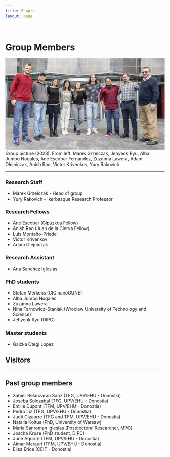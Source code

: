 ```yaml
---
title: People
layout: page

---
```

# Group Members

<img class="image" src="/assets/images/NanoSpec_web.jpg" alt="Alt Text">
<figcaption class="caption">Group picture (2023). From left: Marek Grzelczak, Jehyeok Ryu, Alba Jumbo Nogales, Ane Escobar Fernandez, Zuzanna Lawera, Adam Olejniczak, Anish Rao, Victor Krivenkov, Yury Rakovich</figcaption>

---

### Research Staff

- Marek Grzelczak - Head of group
- Yury Rakovich - Ikerbasque Research Professor

### Research Fellows

- Ane Escobar (Gipuzkoa Fellow)
- Anish Rao (Juan de la Cierva Fellow)
- Luis Montaño-Priede
- Victor Krivenkov
- Adam Olejniczak

### Research Assistant

- Ana Sanchez Iglesias

### PhD students

- Stefan Merkens (CIC nanoGUNE)
- Alba Jumbo Nogales
- Zuzanna Lawera
- Nina Tarnowicz-Staniak (Wroclaw University of Technology and Science)
- Jehyeok Ryu (DIPC)

### Master students

- Gaizka Otegi Lopez

## Visitors

---

## Past group members

- Xabier Belauzaran Sanz (TFG, UPV/EHU - Donostia)
- Joseba Solozabal (TFG, UPV/EHU - Donostia)
- Emilie Dupont (TFM, UPV/EHU - Donostia)
- Pedro Liz (TFG, UPV/EHU - Donostia)
- Judit Cizaurre (TFG and TFM, UPV/EHU - Donostia)
- Natalia Koltus (PhD, University of Warsaw)
- Maria Sanroman Iglesias (Postdoctoral Researcher, MPC)
- Joscha Kruse (PhD student, DIPC)
- June Aquirre (TFM, UPV/EHU - Donostia)
- Aimar Marauri (TFM, UPV/EHU - Donostia)
- Elisa Erice (CEIT - Donostia)
